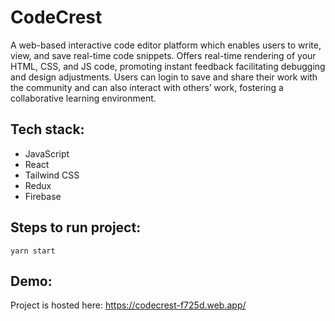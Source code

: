 # CodeCrest

A web-based interactive code editor platform which enables users to write, view, and save real-time code snippets. Offers real-time rendering of your HTML, CSS, and JS code,
promoting instant feedback facilitating debugging and design adjustments. Users can login to save and share their work with the community and can also interact with others’ work, fostering a
collaborative learning environment.

## Tech stack:

- JavaScript
- React
- Tailwind CSS
- Redux
- Firebase

## Steps to run project:

```
yarn start
```

## Demo:

Project is hosted here: https://codecrest-f725d.web.app/






